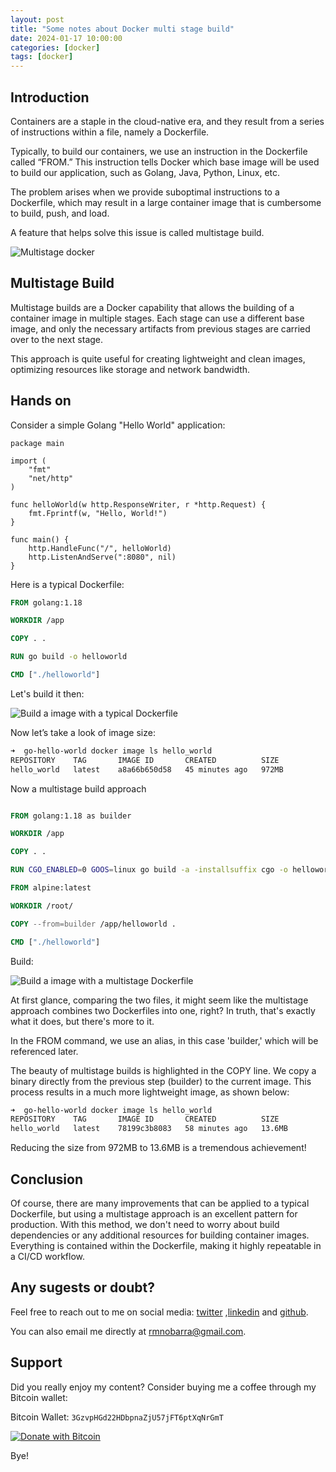 ```yaml
---
layout: post
title: "Some notes about Docker multi stage build"
date: 2024-01-17 10:00:00
categories: [docker]
tags: [docker]
---
```


## Introduction

Containers are a staple in the cloud-native era, and they result from a series of instructions within a file, namely a Dockerfile.

Typically, to build our containers, we use an instruction in the Dockerfile called “FROM.” This instruction tells Docker which base image will be used to build our application, such as Golang, Java, Python, Linux, etc.

The problem arises when we provide suboptimal instructions to a Dockerfile, which may result in a large container image that is cumbersome to build, push, and load.

A feature that helps solve this issue is called multistage build.

![Multistage docker](https://rmnobarradev.blob.core.windows.net/rmnobarradev/multistage-resized.png)
## Multistage Build

Multistage builds are a Docker capability that allows the building of a container image in multiple stages. Each stage can use a different base image, and only the necessary artifacts from previous stages are carried over to the next stage.

This approach is quite useful for creating lightweight and clean images, optimizing resources like storage and network bandwidth.


## Hands on

Consider a simple Golang "Hello World" application:

```golang
package main

import (
	"fmt"
	"net/http"
)

func helloWorld(w http.ResponseWriter, r *http.Request) {
	fmt.Fprintf(w, "Hello, World!")
}

func main() {
	http.HandleFunc("/", helloWorld)
	http.ListenAndServe(":8080", nil)
}
```

Here is a typical Dockerfile:


```Dockerfile
FROM golang:1.18

WORKDIR /app

COPY . .

RUN go build -o helloworld

CMD ["./helloworld"]
```

Let's build it then:

![Build a image with a typical Dockerfile](https://rmnobarradev.blob.core.windows.net/rmnobarradev/build-dockerfile.png)

Now let’s take a look of image size:

```bash
➜  go-hello-world docker image ls hello_world
REPOSITORY    TAG       IMAGE ID       CREATED          SIZE
hello_world   latest    a8a66b650d58   45 minutes ago   972MB
```

Now a multistage build approach

```Dockerfile

FROM golang:1.18 as builder

WORKDIR /app

COPY . .

RUN CGO_ENABLED=0 GOOS=linux go build -a -installsuffix cgo -o helloworld .

FROM alpine:latest

WORKDIR /root/

COPY --from=builder /app/helloworld .

CMD ["./helloworld"]
```

Build:

![Build a image with a multistage Dockerfile](https://rmnobarradev.blob.core.windows.net/rmnobarradev/build-dockerfile-multistage.png)

At first glance, comparing the two files, it might seem like the multistage approach combines two Dockerfiles into one, right? In truth, that's exactly what it does, but there's more to it.

In the FROM command, we use an alias, in this case 'builder,' which will be referenced later.

The beauty of multistage builds is highlighted in the COPY line. We copy a binary directly from the previous step (builder) to the current image. This process results in a much more lightweight image, as shown below:

```bash
➜  go-hello-world docker image ls hello_world
REPOSITORY    TAG       IMAGE ID       CREATED          SIZE
hello_world   latest    78199c3b8083   58 minutes ago   13.6MB
```

Reducing the size from 972MB to 13.6MB is a tremendous achievement!

## Conclusion

Of course, there are many improvements that can be applied to a typical Dockerfile, but using a multistage approach is an excellent pattern for production. With this method, we don't need to worry about build dependencies or any additional resources for building container images. Everything is contained within the Dockerfile, making it highly repeatable in a CI/CD workflow.

## Any sugests or doubt? 

Feel free to reach out to me on social media: [twitter](https://twitter.com/rmnobarra)
,[linkedin](https://www.linkedin.com/in/rmnobarra/) and [github](https://github.com/rmnobarra).

You can also email me directly at rmnobarra@gmail.com. 

## Support

Did you really enjoy my content? Consider buying me a coffee through my Bitcoin wallet: 

Bitcoin Wallet: `3GzvpHGd22HDbpnaZjU57jFT6ptXqNrGmT`

[![Donate with Bitcoin](https://img.shields.io/badge/Doar%20com-Bitcoin-orange)](bitcoin:3GzvpHGd22HDbpnaZjU57jFT6ptXqNrGmT)

Bye!















